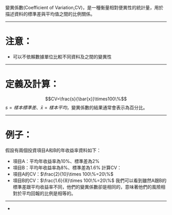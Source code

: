 變異係數(Coefficient of Variation,CV)，是一種衡量相對便異性的統計量，用於描述資料的標準差與平均值之間的比例關係。
- - - 
# 注意：
- 可以不依賴數據單位比較不同資料及之間的變異性
- - -
# 定義及計算：
$$CV=\frac{s}{\bar{x}}\times100\%$$
$s=樣本標準差、\bar{x}=樣本平均$，變異係數的結果通常會表示為百分比。
- - -
# 例子：
假設有兩個投資項目A和B的年收益率資料如下：
- 項目A：平均年收益率為10%、標準差為2%
- 項目B：平均年收益率為8%、標準差為1.6%
計算CV：
- 項目A的CV：$\frac{2}{10}\times 100\%=20\%$
- 項目B的CV：$\frac{1.6}{8}\times 100\%=20\%$
我們可以看到雖然A跟B的標準差跟平均收益率不同，他們的變異係數卻是相同的，意味著他們的風險相對於平均回報的比例是相等的。
- - -
- 